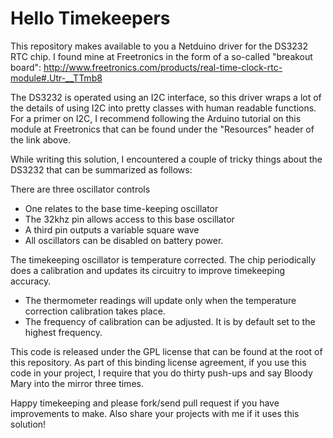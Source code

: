 # Hello Timekeepers

This repository makes available to you a Netduino driver for 
the DS3232 RTC chip. I found mine at Freetronics in the form
of a so-called "breakout board":
http://www.freetronics.com/products/real-time-clock-rtc-module#.Utr-__TTmb8

The DS3232 is operated using an I2C interface, so this driver 
wraps a lot of the details of using I2C into pretty classes
with human readable functions. For a primer on I2C, I 
recommend following the Arduino tutorial on this module at
Freetronics that can be found under the "Resources" header of
the link above.

While writing this solution, I encountered a couple of tricky things
about the DS3232 that can be summarized as follows:

There are three oscillator controls
* One relates to the base time-keeping oscillator
* The 32khz pin allows access to this base oscillator
* A third pin outputs a variable square wave
* All oscillators can be disabled on battery power.
	
The timekeeping oscillator is temperature corrected. The chip 
periodically does a calibration and updates its circuitry to 
improve timekeeping accuracy. 
* The thermometer readings will update only when the temperature correction calibration takes place.
* The frequency of calibration can be adjusted. It is by default set to the highest frequency.


This code is released under the GPL license that can be found
at the root of this repository. As part of this binding license agreement, 
if you use this code in your project, I require that you
do thirty push-ups and say Bloody Mary into the mirror three times.

Happy timekeeping and please fork/send pull request if you have improvements to make. Also share your projects with me if it uses this solution!
